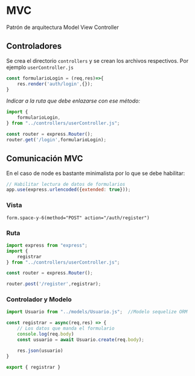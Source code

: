 # MVC

Patrón de arquitectura Model View Controller

## Controladores

Se crea el directorio `controllers` y se crean los archivos respectivos. Por ejemplo `userController.js`

```js title="userController.js"
const formularioLogin = (req,res)=>{
    res.render('auth/login',{});
}
```

*Indicar a la ruta que debe enlazarse con ese método:*

```js
import { 
    formularioLogin,
} from "../controllers/userController.js";

const router = express.Router();
router.get('/login',formularioLogin);
```

## Comunicación MVC

En el caso de node es bastante minimalista por lo que se debe habilitar:

```js title="Configuración de express en index.js"
// Habilitar lectura de datos de formularios
app.use(express.urlencoded({extended: true}));
```


### Vista

```pug title="Desde formulario en la vista (pug)"
form.space-y-6(method="POST" action="/auth/register")
```

### Ruta 


```js title="Desde las userRoutes"
import express from "express";
import { 
    registrar
} from "../controllers/userController.js";

const router = express.Router();

router.post('/register',registrar); 
```

### Controlador y Modelo

```js title="Desde el controlador userController"
import Usuario from "../models/Usuario.js";  //Modelo sequelize ORM

const registrar = async(req,res) => { 
    // Los datos que manda el formulario
    console.log(req.body)
    const usuario = await Usuario.create(req.body);

    res.json(usuario)
}

export { registrar }
```